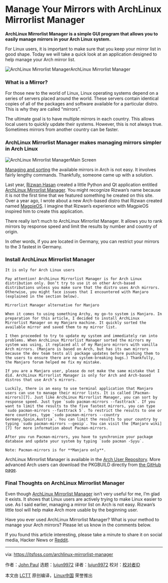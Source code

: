 [#]: collector: (lujun9972)
[#]: translator: (lujun9972)
[#]: reviewer: ( )
[#]: publisher: ( )
[#]: url: ( )
[#]: subject: (Manage Your Mirrors with ArchLinux Mirrorlist Manager)
[#]: via: (https://itsfoss.com/archlinux-mirrorlist-manager)
[#]: author: (John Paul https://itsfoss.com/author/john/)

Manage Your Mirrors with ArchLinux Mirrorlist Manager
======

**ArchLinux Mirrorlist Manager is a simple GUI program that allows you to easily manage mirrors in your Arch Linux system.**

For Linux users, it is important to make sure that you keep your mirror list in good shape. Today we will take a quick look at an application designed to help manage your Arch mirror list.

![ArchLinux Mirrorlist Manager][1]ArchLinux Mirrorlist Manager

### What is a Mirror?

For those new to the world of Linux, Linux operating systems depend on a series of servers placed around the world. These servers contain identical copies of all of the packages and software available for a particular distro. This is why they are called “mirrors”.

The ultimate goal is to have multiple mirrors in each country. This allows local users to quickly update their systems. However, this is not always true. Sometimes mirrors from another country can be faster.

### ArchLinux Mirrorlist Manager makes managing mirrors simpler in Arch Linux

![ArchLinux Mirrorlist Manager][2]Main Screen

[Managing and sorting][3] the available mirrors in Arch is not easy. It involves fairly lengthy commands. Thankfully, someone came up with a solution.

Last year, [Rizwan Hasan][4] created a little Python and Qt application entitled [ArchLinux Mirrorlist Manager][5]. You might recognize Rizwan’s name because it is not the first time that we featured something he created on this site. Over a year ago, I wrote about a new Arch-based distro that Rizwan created named [MagpieOS][6]. I imagine that Rizwan’s experience with MagpieOS inspired him to create this application.

There really isn’t much to ArchLinux Mirrorlist Manager. It allows you to rank mirrors by response speed and limit the results by number and country of origin.

In other words, if you are located in Germany, you can restrict your mirrors to the 3 fastest in Germany.

### Install ArchLinux Mirrorlist Manager

```
It is only for Arch Linux users

Pay attention! ArchLinux Mirrorlist Manager is for Arch Linux distribution only. Don’t try to use it on other Arch-based distributions unless you make sure that the distro uses Arch mirrors. Otherwise, you might face issues that I encountered with Manjaro (explained in the section below).
```

```
Mirrorlist Manager alternative for Manjaro

When it comes to using something Archy, my go-to system is Manjaro. In preparation for this article, I decided to install ArchLinux Mirrorlist Manager on my Manjaro machine. It quickly sorted the available mirror and saved them to my mirror list.

I then proceeded to try to update my system and immediately ran into problems. When ArchLinux Mirrorlist Manager sorted the mirrors my system was using, it replaced all of my Manjaro mirrors with vanilla Arch mirrors. (Manjaro is based on Arch, but has its own mirrors because the dev team tests all package updates before pushing them to the users to ensure there are no system-breaking bugs.) Thankfully, the Manjaro forum helped me fix my mistake.

If you are a Manjaro user, please do not make the same mistake that I did. ArchLinux Mirrorlist Manager is only for Arch and Arch-based distros that use Arch’s mirrors.

Luckily, there is an easy to use terminal application that Manjaro users can use to manage their mirror lists. It is called [Pacman-mirrors][7]. Just like ArchLinux Mirrorlist Manager, you can sort by response speed. Just type `sudo pacman-mirrors --fasttrack`. If you want to limit the results to the five fastest mirrors, you can type `sudo pacman-mirrors --fasttrack 5`. To restrict the results to one or more countries, type `sudo pacman-mirrors --country Germany,Spain,Austria`. You can limit the results to your country by typing `sudo pacman-mirrors --geoip`. You can visit the [Manjaro wiki][7] for more information about Pacman-mirrors.

After you run Pacman-mirrors, you have to synchronize your package database and update your system by typing `sudo pacman -Syyu`.

Note: Pacman-mirrors is for **Manjaro only**.
```

ArchLinux Mirrorlist Manager is available in the [Arch User Repository][8]. More advanced Arch users can download the PKGBUILD directly from [the GitHub page][9].

### Final Thoughts on ArchLinux Mirrorlist Manager

Even though [ArchLinux Mirrorlist Manager][5] isn’t very useful for me, I’m glad it exists. It shows that Linux users are actively trying to make Linux easier to use. As I said earlier, managing a mirror list on Arch is not easy. Rizwan’s little tool will help make Arch more usable by the beginning user.

Have you ever used ArchLinux Mirrorlist Manager? What is your method to manage your Arch mirrors? Please let us know in the comments below.

If you found this article interesting, please take a minute to share it on social media, Hacker News or [Reddit][10].


--------------------------------------------------------------------------------

via: https://itsfoss.com/archlinux-mirrorlist-manager

作者：[John Paul][a]
选题：[lujun9972][b]
译者：[lujun9972](https://github.com/lujun9972)
校对：[校对者ID](https://github.com/校对者ID)

本文由 [LCTT](https://github.com/LCTT/TranslateProject) 原创编译，[Linux中国](https://linux.cn/) 荣誉推出

[a]: https://itsfoss.com/author/john/
[b]: https://github.com/lujun9972
[1]: https://i2.wp.com/itsfoss.com/wp-content/uploads/2019/02/mirrorlist-manager2.png?ssl=1
[2]: https://i0.wp.com/itsfoss.com/wp-content/uploads/2019/02/mirrorlist-manager4.jpg?ssl=1
[3]: https://wiki.archlinux.org/index.php/Mirrors
[4]: https://github.com/Rizwan-Hasan
[5]: https://github.com/Rizwan-Hasan/ArchLinux-Mirrorlist-Manager
[6]: https://itsfoss.com/magpieos/
[7]: https://wiki.manjaro.org/index.php?title=Pacman-mirrors
[8]: https://aur.archlinux.org/packages/mirrorlist-manager
[9]: https://github.com/Rizwan-Hasan/MagpieOS-Packages/tree/master/ArchLinux-Mirrorlist-Manager
[10]: http://reddit.com/r/linuxusersgroup
